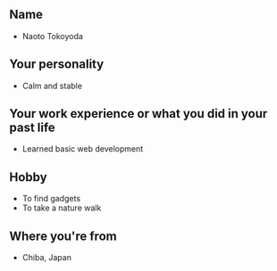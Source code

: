 ## Name
- Naoto Tokoyoda

## Your personality
- Calm and stable

## Your work experience or what you did in your past life
- Learned basic web development

## Hobby
- To find gadgets
- To take a nature walk

## Where you're from
- Chiba, Japan
